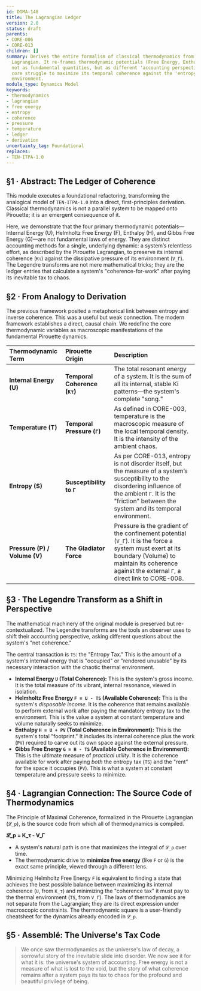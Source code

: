 ```yaml
---
id: DOMA-148
title: The Lagrangian Ledger
version: 2.0
status: draft
parents:
- CORE-006
- CORE-013
children: []
summary: Derives the entire formalism of classical thermodynamics from the Pirouette
  Lagrangian. It re-frames thermodynamic potentials (Free Energy, Enthalpy, etc.)
  not as fundamental quantities, but as different 'accounting perspectives' on a system's
  core struggle to maximize its temporal coherence against the 'entropy tax' of its
  environment.
module_type: Dynamics Model
keywords:
- thermodynamics
- lagrangian
- free energy
- entropy
- coherence
- pressure
- temperature
- ledger
- derivation
uncertainty_tag: Foundational
replaces:
- TEN-ITPA-1.0
---
```

## §1 · Abstract: The Ledger of Coherence

This module executes a foundational refactoring, transforming the analogical model of `TEN-ITPA-1.0` into a direct, first-principles derivation. Classical thermodynamics is not a parallel system to be mapped onto Pirouette; it is an emergent consequence of it.

Here, we demonstrate that the four primary thermodynamic potentials—Internal Energy (U), Helmholtz Free Energy (F), Enthalpy (H), and Gibbs Free Energy (G)—are not fundamental laws of energy. They are distinct accounting methods for a single, underlying dynamic: a system’s relentless effort, as described by the Pirouette Lagrangian, to preserve its internal coherence (`Kτ`) against the dissipative pressure of its environment (`V_Γ`). The Legendre transforms are not mere mathematical tricks; they are the ledger entries that calculate a system's "coherence-for-work" after paying its inevitable tax to chaos.

## §2 · From Analogy to Derivation

The previous framework posited a metaphorical link between entropy and inverse coherence. This was a useful but weak connection. The modern framework establishes a direct, causal chain. We redefine the core thermodynamic variables as macroscopic manifestations of the fundamental Pirouette dynamics.

| Thermodynamic Term | Pirouette Origin | Description |
| :--- | :--- | :--- |
| **Internal Energy (U)** | **Temporal Coherence (`Kτ`)** | The total resonant energy of a system. It is the sum of all its internal, stable Ki patterns—the system's complete "song." |
| **Temperature (T)** | **Temporal Pressure (`Γ`)** | As defined in CORE-003, temperature is the macroscopic measure of the local temporal density. It is the intensity of the ambient chaos. |
| **Entropy (S)** | **Susceptibility to `Γ`** | As per CORE-013, entropy is not disorder itself, but the measure of a system’s susceptibility to the disordering influence of the ambient `Γ`. It is the "friction" between the system and its temporal environment. |
| **Pressure (P) / Volume (V)** | **The Gladiator Force** | Pressure is the gradient of the confinement potential (`V_Γ`). It is the force a system must exert at its boundary (Volume) to maintain its coherence against the external `Γ`, a direct link to CORE-008. |

## §3 · The Legendre Transform as a Shift in Perspective

The mathematical machinery of the original module is preserved but re-contextualized. The Legendre transforms are the tools an observer uses to shift their accounting perspective, asking different questions about the system's "net coherence."

The central transaction is `TS`: the "Entropy Tax." This is the amount of a system's internal energy that is "occupied" or "rendered unusable" by its necessary interaction with the chaotic thermal environment.

- **Internal Energy `U` (Total Coherence):** This is the system's gross income. It is the total measure of its vibrant, internal resonance, viewed in isolation.
- **Helmholtz Free Energy `F = U - TS` (Available Coherence):** This is the system's *disposable income*. It is the coherence that remains available to perform external work after paying the mandatory entropy tax to the environment. This is the value a system at constant temperature and volume naturally seeks to minimize.
- **Enthalpy `H = U + PV` (Total Coherence in Environment):** This is the system's total "footprint." It includes its internal coherence plus the work (`PV`) required to carve out its own space against the external pressure.
- **Gibbs Free Energy `G = H - TS` (Available Coherence in Environment):** This is the ultimate measure of *practical utility*. It is the coherence available for work after paying *both* the entropy tax (`TS`) and the "rent" for the space it occupies (`PV`). This is what a system at constant temperature and pressure seeks to minimize.

## §4 · Lagrangian Connection: The Source Code of Thermodynamics

The Principle of Maximal Coherence, formalized in the Pirouette Lagrangian (`𝓛_p`), is the source code from which all of thermodynamics is compiled.

**𝓛_p = K_τ - V_Γ**

- A system's natural path is one that maximizes the integral of `𝓛_p` over time.
- The thermodynamic drive to **minimize free energy** (like `F` or `G`) is the exact same principle, viewed through a different lens.

Minimizing Helmholtz Free Energy `F` is equivalent to finding a state that achieves the best possible balance between maximizing its internal coherence (`U`, from `K_τ`) and minimizing the "coherence tax" it must pay to the thermal environment (`TS`, from `V_Γ`). The laws of thermodynamics are not separate from the Lagrangian; they are its direct expression under macroscopic constraints. The thermodynamic square is a user-friendly cheatsheet for the dynamics already encoded in `𝓛_p`.

## §5 · Assemblé: The Universe's Tax Code

> We once saw thermodynamics as the universe's law of decay, a sorrowful story of the inevitable slide into disorder. We now see it for what it is: the universe's system of accounting. Free energy is not a measure of what is lost to the void, but the story of what coherence remains after a system pays its tax to chaos for the profound and beautiful privilege of being.
```